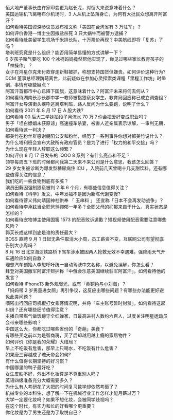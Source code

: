 恒大地产董事长由许家印变更为赵长龙，对恒大来说意味着什么？  
美国运输机飞离喀布尔机场时，3 人从机上坠落身亡，为何有大批民众想离开阿富汗？  
如何看待美国资深参议员发布推文称「美国在台湾省有 3 万驻军」？  
如何评价香港一博士生因撒盐杀死 3 只大蜗牛而被警方逮捕？  
如何看待赴美留学生机场千米排长队，十万票价再现？中美航线即将「复苏」了吗？  
塔利班究竟是什么组织？能否用简单易懂的方式讲解一下？  
6 岁孩子赌气要吃 100 个冰棍妈妈竟然帮他实现了，你见过哪些家长教育孩子的「神操作」？  
女子在鸿星尔克未付款穿走新鞋被抓，称想支持国货但嫌贵。如何评价这种行为?  
DCM 董事总经理魏萌离世，此前疑似在参加心灵探索类课程「里程工作坊」时晕倒，事情有哪些疑点？  
阿富汗首都市中心已降下国旗，这意味着什么？阿富汗未来将何去何从？  
如何看待湖南长沙长郡中学一教师被指猥亵女学生，教育局回应称已成立调查组？  
阿富汗女导演街头疾呼逃离塔利班，路人反问为什么要跑，说明了什么？  
如何看待 2021 年 8 月 17 日 A 股大跌?  
如何看待 00 后大二学妹拍段子月流水 70 万？你会把爱好变成职业吗？  
男子「坦白嫖娼未获原谅」高速撞车杀妻，被害人近亲属表示谅解，一审判无期，如何看待这一判决？  
都美竹在粉丝群感谢朝阳公安和粉丝，经历了一系列事件你想对都美竹说什么？  
为什么塔利班会宣布大赦所有政府官员？是为了进行「权力的和平交接」吗？  
为什么现在年轻人辞职这么频繁？  
如何评价 8 月 17 日发布的 iQOO 8 系列？有什么亮点和不足？  
领导每周五下班的时候都问我第二天来不来公司是什么意思，我该怎么回答？  
29 岁女生被诊断为爆发型糖尿病住 ICU ，入院前几天曾喝十几支甜饮料。还有哪些值得关注的信息？  
我们吃的一些食物到底有多脏？  
演员田蕤因强制猥亵被判 2 年 6 个月，有哪些信息值得关注？  
如何看待《科学》发文，中年发福不是因为新陈代谢变慢?  
如何看待菅义伟向靖国神社供奉 「 玉串料 」 还宣称「日本不会再发动战争」？  
如何看待李承铉当全职爸爸抑郁一年多？全职父母的抑郁来自于什么，真实状态是怎样的？  
如何看待宠物博主使用国窖 1573 的配音败诉道歉？短视频使用配音需要注意哪些风险？  
郭芙长成这样到底是谁的责任最大？  
BOSS 直聘 9 月 1 日起无条件取消大小周，员工薪资不变，互联网公司有望彻底告别大小周吗？  
8 月 16 日北京海淀铁路桥下驾车涉水被困两人抢救无效不幸遇难，强降雨天气开车遇险应如何自救？  
理想汽车创始人李想呼吁统一自动驾驶中文名称，以避免误解，你怎么看？  
拜登对美国撤军阿富汗辩护称「中俄会乐意美国继续驻军阿富汗」，如何看待他的发言？  
如何看待 iPhone13 新外观曝光，或有「黄铜色与小刘海」？  
「妈妈带 2 岁男童进女厕」再引争议，这反应出哪些问题？有哪些办法能更好避免此类问题？  
嘀嗒出行回应司机棍打女乘客情况明，并将「车主账号暂时封禁」，如何看待这起纠纷？还有哪些细节值得注意？  
主播自带燃气做饭蹲守全红婵家，日最高进村人数约六百人，过度关注明星运动员会带来哪些影响？  
中国这么大，你都吃过哪些省份的「奇葩」美食？  
有哪些买之前以为是智商税，买了后却越用越上瘾的家居物件？  
如何评价《你是我的荣耀》大结局？  
早上不吃饭有危害，那早上只喝水，不吃饭有什么危害？  
如果唐三穿越成了魂天帝会如何?  
有什么值得长期坚持的好习惯？  
中国哪里的鸭子最好吃？  
女生皮肤不好，外出不化妆算是不尊重别人吗？  
英语四级准备充分大概需要多久？  
为什么有人考研花了大把的时间复习数学却依然考砸了？  
机械专业的本科生，想了解一下在机械行业工作怎样才能月薪过万？  
大学一定要化妆吗？如果不想化妆，会被同学歧视吗？  
在这个时代，有实力和长的好看哪个更重要？  
你化妆是为了男生还是为了取悦自己？  
